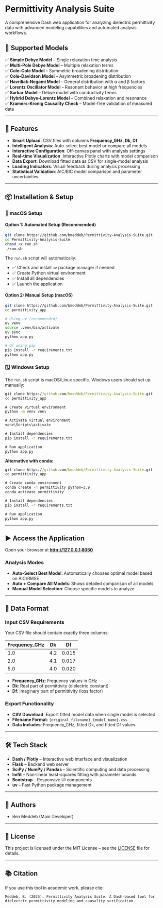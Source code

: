 # Permittivity Analysis Suite

A comprehensive Dash web application for analyzing dielectric permittivity data with advanced modeling capabilities and automated analysis workflows.

## 🎯 Supported Models

✅ **Simple Debye Model** – Single relaxation time analysis  
✅ **Multi-Pole Debye Model** – Multiple relaxation terms  
✅ **Cole-Cole Model** – Symmetric broadening distribution  
✅ **Cole-Davidson Model** – Asymmetric broadening distribution  
✅ **Havriliak-Negami Model** – General distribution with α and β factors  
✅ **Lorentz Oscillator Model** – Resonant behavior at high frequencies  
✅ **Sarkar Model** – Debye model with conductivity terms  
✅ **Hybrid Debye-Lorentz Model** – Combined relaxation and resonance  
✅ **Kramers-Kronig Causality Check** – Model-free validation of measured data  

---

## 🚀 Features
- **Smart Upload**: CSV files with columns **Frequency_GHz, Dk, Df**
- **Intelligent Analysis**: Auto-select best model or compare all models
- **Interactive Configuration**: Off-canvas panel with analysis settings
- **Real-time Visualization**: Interactive Plotly charts with model comparison
- **Data Export**: Download fitted data as CSV for single-model analysis
- **Loading Indicators**: Visual feedback during analysis processing
- **Statistical Validation**: AIC/BIC model comparison and parameter uncertainties

---

## 📦 Installation & Setup

### 🍎 macOS Setup

#### Option 1: Automated Setup (Recommended)
```bash
git clone https://github.com/bmeddeb/Permittivity-Analysis-Suite.git
cd Permittivity-Analysis-Suite
chmod +x run.sh
./run.sh
```

The `run.sh` script will automatically:
- ✅ Check and install `uv` package manager if needed
- ✅ Create Python virtual environment
- ✅ Install all dependencies
- ✅ Launch the application

#### Option 2: Manual Setup (macOS)
```bash
git clone https://github.com/bmeddeb/Permittivity-Analysis-Suite.git
cd permittivity_app

# Using uv (recommended)
uv venv
source .venv/bin/activate
uv sync
python app.py

# Or using pip
pip install -r requirements.txt
python app.py
```

### 🪟 Windows Setup

The `run.sh` script is macOS/Linux specific. Windows users should set up manually:

```cmd
git clone https://github.com/bmeddeb/Permittivity-Analysis-Suite.git
cd permittivity_app

# Create virtual environment
python -m venv venv

# Activate virtual environment
venv\Scripts\activate

# Install dependencies
pip install -r requirements.txt

# Run application
python app.py
```

**Alternative with conda:**
```cmd
git clone https://github.com/bmeddeb/Permittivity-Analysis-Suite.git
cd permittivity_app

# Create conda environment
conda create -n permittivity python=3.9
conda activate permittivity

# Install dependencies
pip install -r requirements.txt

# Run application
python app.py
```

---

## ▶️ Access the Application
Open your browser at **http://127.0.0.1:8050**

### Analysis Modes
- **Auto-Select Best Model**: Automatically chooses optimal model based on AIC/RMSE
- **Auto + Compare All Models**: Shows detailed comparison of all models
- **Manual Model Selection**: Choose specific models to analyze

---

## 📄 Data Format

### Input CSV Requirements
Your CSV file should contain exactly three columns:

| Frequency_GHz | Dk   | Df   |
|---------------|------|------|
| 1.0           | 4.2  | 0.015 |
| 2.0           | 4.1  | 0.017 |
| 5.0           | 4.0  | 0.020 |

- **Frequency_GHz**: Frequency values in GHz
- **Dk**: Real part of permittivity (dielectric constant)
- **Df**: Imaginary part of permittivity (loss factor)

### Export Functionality
- **CSV Download**: Export fitted model data when single model is selected
- **Filename Format**: `{original_filename}_{model_name}.csv`
- **Data Includes**: Frequency_GHz, fitted Dk, and fitted Df values

---

## 🛠 Tech Stack
- **Dash / Plotly** – Interactive web interface and visualization
- **Flask** – Backend web server
- **SciPy / NumPy / Pandas** – Scientific computing and data processing
- **lmfit** – Non-linear least-squares fitting with parameter bounds
- **Bootstrap** – Responsive UI components
- **uv** – Fast Python package management

---

## 👤 Authors
- Ben Meddeb (Main Developer)

---

## 📜 License
This project is licensed under the MIT License – see the [LICENSE](LICENSE) file for details.

---

## 📚 Citation
If you use this tool in academic work, please cite:

```
Meddeb, B. (2025). Permittivity Analysis Suite: A Dash-based tool for dielectric permittivity modeling and causality verification.
```
